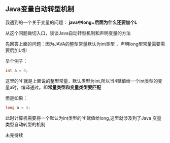 ## Java变量自动转型机制
我遇到的一个关于变量的问题：
**java中long=后面为什么还要加个L**

从这个问题做切入口，谈谈Java自动转型机制和声明变量的方法

先回答上面的问题：因为JAVA的整型常量默认为int类型 ，声明long型常量需要需要后加L或l

举个例子：
```java
int a = 4;
```

这里的‘4’就是上面说的整型常量，默认类型为int,所以当4赋值给一个int类型的变量a时，编译通过。即**常量类型和变量类型要匹配**

但是如果：
```java
long a = 4;
```
此时计算机需要将一个默认为int类型的‘4’赋值给long,这里就涉及到了Java 变量类型自动转型的机制

未完待续
